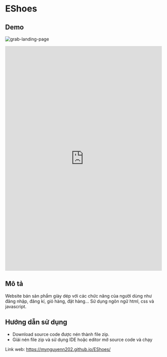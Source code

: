 # EShoes

## Demo
![grab-landing-page](https://i.imgur.com/YCXPxlJ.gif)
<iframe class="imgur-embed" width="100%" height="720" frameborder="0" src="https://i.imgur.com/YCXPxlJ.gifv#embed"></iframe>

## Mô tả

Website bán sản phẩm giày dép với các chức năng của người dùng như đăng nhập, đăng kí, giỏ hàng, đặt hàng... Sử dụng ngôn ngữ html, css và javascript.

## Hướng dẫn sử dụng
- Download source code được nén thành file zip. 
- Giải nén file zip và sử dụng IDE hoặc editor mở source code và chạy 

Link web: https://mynguyenn202.github.io/EShoes/
